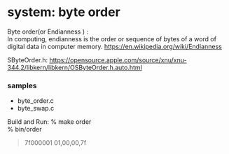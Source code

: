 system:  byte order
===============


 Byte order(or Endianness ) :  
In computing, endianness is the order or sequence of bytes of a word of digital data in computer memory.
https://en.wikipedia.org/wiki/Endianness

SByteOrder.h: 
https://opensource.apple.com/source/xnu/xnu-344.2/libkern/libkern/OSByteOrder.h.auto.html

### samples
- byte_order.c
- byte_swap.c

Build and Run: 
% make order  
% bin/order
> 7f000001 
> 01,00,00,7f 
 
